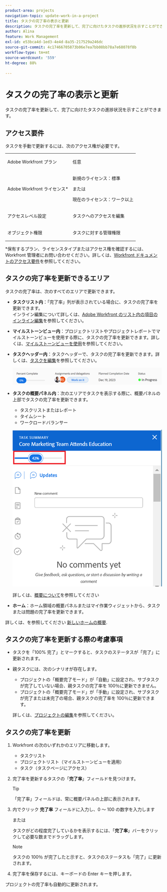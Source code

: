 ```yaml
---
product-area: projects
navigation-topic: update-work-in-a-project
title: タスクの完了率の表示と更新
description: タスクの完了率を更新して、完了に向けたタスクの進捗状況を示すことができます。
author: Alina
feature: Work Management
exl-id: e53bca4d-1ed3-4e4d-8a35-217529a246dc
source-git-commit: 4c17466705873b06e7ea7bb08bb78a7e68078f8b
workflow-type: tm+mt
source-wordcount: '559'
ht-degree: 88%

---
```


# タスクの完了率の表示と更新

<!--Audited:01/2024-->

タスクの完了率を更新して、完了に向けたタスクの進捗状況を示すことができます。

## アクセス要件

タスクを手動で更新するには、次のアクセス権が必要です。

<table style="table-layout:auto"> 
 <col> 
 <col> 
 <tbody> 
  <tr> 
   <td role="rowheader">Adobe Workfront プラン</td> 
   <td> <p>任意</p> </td> 
  </tr> 
  <tr> 
   <td role="rowheader">Adobe Workfront ライセンス*</td> 
   <td> <p>新規のライセンス：標準</p> 
   または
   <p>現在のライセンス：ワーク以上</p>
   </td> 
  </tr> 
  <tr> 
   <td role="rowheader">アクセスレベル設定</td> 
   <td> <p>タスクへのアクセスを編集</p> </td> 
  </tr> 
  <tr> 
   <td role="rowheader">オブジェクト権限</td> 
   <td> <p>タスクに対する管理権限</p>  </td> 
  </tr> 
 </tbody> 
</table>

*保有するプラン、ライセンスタイプまたはアクセス権を確認するには、Workfront 管理者にお問い合わせください。詳しくは、[Workfront ドキュメントのアクセス要件](/help/quicksilver/administration-and-setup/add-users/access-levels-and-object-permissions/access-level-requirements-in-documentation.md)を参照してください。


## タスクの完了率を更新できるエリア

タスクの完了率は、次のすべてのエリアで更新できます。

* **タスクリスト内**：「完了率」列が表示されている場合に、タスクの完了率を更新できます。\
  インライン編集について詳しくは、[Adobe Workfront のリスト内の項目のインライン編集](../../../workfront-basics/navigate-workfront/use-lists/inline-edit-objects.md)を参照してください。

* **マイルストーンビュー内**：プロジェクトリストやプロジェクトレポートでマイルストーンビューを使用する際に、タスクの完了率を更新できます。詳しくは、[マイルストーンビューを使用](../../../reports-and-dashboards/reports/reporting-elements/use-milestone-view.md)を参照してください。

<!--only in legacy commenting: 
* **As you update the task**:  You can update the percent complete option of a task when adding an update to the task.

  >[!IMPORTANT]
  >
  >This option displays only after you enable the Show Percent Complete option.  
  >To enable the percent complete update bar for tasks, do the following:   
  >
  >1. Go to the **Main** menu>your name>**More** icon next to your name >**Edit** > select **Show percent complete on update status**.   
  >![](assets/show-percent-complete-toggle-in-user-profile-350x243.png)  >-->

* **タスクヘッダー内**：タスクヘッダーで、タスクの完了率を更新できます。詳しくは、[タスクを編集](../../tasks/manage-tasks/edit-tasks.md)を参照してください。

  ![](assets/nwe-updatetaskpercentinheader-350x54.png)

* **タスクの概要パネル内**：次のエリアでタスクを表示する際に、概要パネルの上部でタスクの完了率を更新できます。

   * タスクリストまたはレポート
   * タイムシート
   * ワークロードバランサー

  ![](assets/update-percent-complete-in-task-summary-highlighted.png)

  詳しくは、[概要について](/help/quicksilver/workfront-basics/the-new-workfront-experience/summary-overview.md)を参照してください

* **ホーム**：ホーム領域の概要パネルまたはマイ作業ウィジェットから、タスクまたは問題の完了率を更新できます。

詳しくは、を参照してください  [新しいホームの概要](/help/quicksilver/workfront-basics/using-home/new-home/get-started-with-new-home.md).

## タスクの完了率を更新する際の考慮事項

* タスクを「100% 完了」とマークすると、タスクのステータスが「完了」に更新されます。
* 親タスクには、次のシナリオが存在します。
   * プロジェクトの「概要完了モード」が「自動」に設定され、サブタスクが完了していない場合、親タスクの完了率を 100％に更新できません。
   * プロジェクトの「概要完了モード」が「手動」に設定され、サブタスクが完了または未完了の場合、親タスクの完了率を 100％に更新できます。

  詳しくは、[プロジェクトの編集](../manage-projects/edit-projects.md)を参照してください。

## タスクの完了率を更新

1. Workfront の次のいずれかのエリアに移動します。

   * タスクリスト
   * プロジェクトリスト（マイルストーンビューを適用）
   * タスク（タスクページにアクセス）
1. 完了率を更新するタスクの「**完了率**」フィールドを見つけます。

   >[!TIP]
   >
   >  「完了率」フィールドは、常に概要パネルの上部に表示されます。


1. 内でクリック **完了率** フィールドに入力し、0 ～ 100 の数字を入力します

   または

   タスクがどの程度完了しているかを表示するには、「**完了率**」バーをクリックして必要な数までドラッグします。

   >[!NOTE]
   >
   >タスクの 100％ が完了したと示すと、タスクのステータスも「完了」に更新されます。


1. 完了率を保存するには、キーボードの Enter キーを押します。

プロジェクトの完了率も自動的に更新されます。

